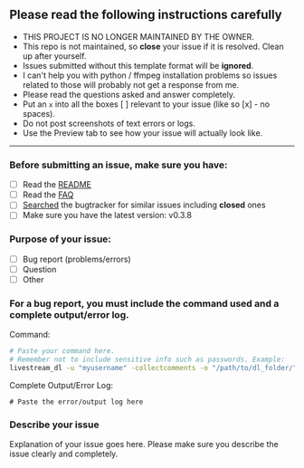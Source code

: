 
## Please read the following instructions carefully

- THIS PROJECT IS NO LONGER MAINTAINED BY THE OWNER.
- This repo is not maintained, so **close** your issue if it is resolved. Clean up after yourself.
- Issues submitted without this template format will be **ignored**.
- I can't help you with python / ffmpeg installation problems so issues related to those will probably not get a response from me.
- Please read the questions asked and answer completely.
- Put an `x` into all the boxes [ ] relevant to your issue (like so [x] - no spaces).
- Do not post screenshots of text errors or logs.
- Use the Preview tab to see how your issue will actually look like.

---

### Before submitting an issue, make sure you have:
- [ ] Read the [README](https://github.com/taengstagram/instagram-livestream-downloader/blob/master/README.md)
- [ ] Read the [FAQ](https://github.com/taengstagram/instagram-livestream-downloader/blob/master/FAQ.md)
- [ ] [Searched](https://github.com/taengstagram/instagram-livestream-downloader/search?type=Issues) the bugtracker for similar issues including **closed** ones
- [ ] Make sure you have the latest version: v0.3.8

### Purpose of your issue:
- [ ] Bug report (problems/errors)
- [ ] Question
- [ ] Other

### For a bug report, you **must** include the command used and a complete output/error log.

Command:

```bash
# Paste your command here.
# Remember not to include sensitive info such as passwords. Example:
livestream_dl -u "myusername" -collectcomments -o "/path/to/dl_folder/" "myfavigacct"
```

Complete Output/Error Log:

```
# Paste the error/output log here
```

### Describe your issue

Explanation of your issue goes here. Please make sure you describe the issue clearly and completely.
